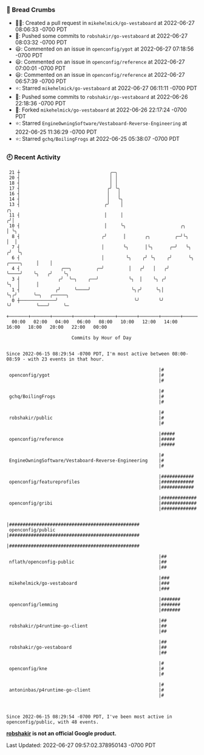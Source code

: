 ### 🍞 Bread Crumbs

 * ✍🏼: Created a pull request in `mikehelmick/go-vestaboard` at 2022-06-27 08:06:33 -0700 PDT
 * 🚢: Pushed some commits to `robshakir/go-vestaboard` at 2022-06-27 08:03:32 -0700 PDT
 * 😃: Commented on an issue in `openconfig/ygot` at 2022-06-27 07:18:56 -0700 PDT
 * 😃: Commented on an issue in `openconfig/reference` at 2022-06-27 07:00:01 -0700 PDT
 * 😃: Commented on an issue in `openconfig/reference` at 2022-06-27 06:57:39 -0700 PDT
 * ⭐️: Starred `mikehelmick/go-vestaboard` at 2022-06-27 06:11:11 -0700 PDT
 * 🚢: Pushed some commits to `robshakir/go-vestaboard` at 2022-06-26 22:18:36 -0700 PDT
 * 🍴: Forked `mikehelmick/go-vestaboard` at 2022-06-26 22:17:24 -0700 PDT
 * ⭐️: Starred `EngineOwningSoftware/Vestaboard-Reverse-Engineering` at 2022-06-25 11:36:29 -0700 PDT
 * ⭐️: Starred `gchq/BoilingFrogs` at 2022-06-25 05:38:07 -0700 PDT

### 🕘 Recent Activity
```
 21 ┼                                 ╭─╮
 20 ┤                                 │ │
 18 ┤                                 │ │
 17 ┤                                ╭╯ ╰╮
 16 ┤                                │   │
 14 ┤                                │   ╰╮
 13 ┤                               ╭╯    │                                           ╭╮
 11 ┤                               │     │                                          ╭╯│
 10 ┤                               │     ╰╮                    ╭╮                   │ ╰╮
  8 ┤                              ╭╯      │       ╭╮         ╭─╯╰╮                  │  │
  7 ┤                              │       ╰╮      │╰╮      ╭─╯   ╰╮                ╭╯  ╰╮
  6 ┤                              │        ╰╮    ╭╯ ╰╮    ╭╯      ╰╮    ╭────╮     │    │
  4 ┤               ╭──╮         ╭─╯         │   ╭╯   │   ╭╯        ╰────╯    ╰╮   ╭╯    ╰╮
  3 ┤              ╭╯  ╰─╮    ╭──╯           ╰╮  │    ╰╮ ╭╯                    ╰╮  │      │
  1 ┤             ╭╯     ╰────╯               ╰╮╭╯     ╰╮│                      ╰╮╭╯      ╰─╮   ╭─────╮
  0 ┼─────────────╯                            ╰╯       ╰╯                       ╰╯         ╰───╯     ╰─
    +───────+───────+───────+───────+───────+───────+───────+───────+───────+───────+───────+───────+────
  00:00   02:00   04:00   06:00   08:00   10:00   12:00   14:00   16:00   18:00   20:00   22:00   00:00   

						Commits by Hour of Day


Since 2022-06-15 08:29:54 -0700 PDT, I'm most active between 08:00-08:59 - with 23 events in that hour.

```



```
                                                        |#
 openconfig/ygot                                        |#
                                                        |#

                                                        |#
 gchq/BoilingFrogs                                      |#
                                                        |#

                                                        |#
 robshakir/public                                       |#
                                                        |#

                                                        |#####
 openconfig/reference                                   |#####
                                                        |#####

                                                        |#
 EngineOwningSoftware/Vestaboard-Reverse-Engineering    |#
                                                        |#

                                                        |############
 openconfig/featureprofiles                             |############
                                                        |############

                                                        |#############
 openconfig/gribi                                       |#############
                                                        |#############

                                                        |################################################
 openconfig/public                                      |################################################
                                                        |################################################

                                                        |##
 nflath/openconfig-public                               |##
                                                        |##

                                                        |###
 mikehelmick/go-vestaboard                              |###
                                                        |###

                                                        |#######
 openconfig/lemming                                     |#######
                                                        |#######

                                                        |##
 robshakir/p4runtime-go-client                          |##
                                                        |##

                                                        |##
 robshakir/go-vestaboard                                |##
                                                        |##

                                                        |#
 openconfig/kne                                         |#
                                                        |#

                                                        |#
 antoninbas/p4runtime-go-client                         |#
                                                        |#



Since 2022-06-15 08:29:54 -0700 PDT, I've been most active in openconfig/public, with 48 events.

```
**[robshakir](mailto:robjs@google.com) is not an official Google product.**  


Last Updated: 2022-06-27 09:57:02.378950143 -0700 PDT
